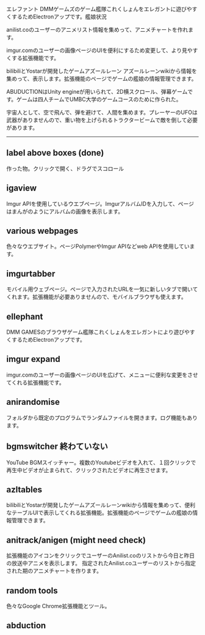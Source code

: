 エレファント
DMMゲームズのゲーム艦隊これくしょんをエレガントに遊びやすくするためElectronアップです。艦娘状況

anilist.coのユーザーのアニメリスト情報を集めって、アニメチャートを作れます。

imgur.comのユーザーの画像ページのUIを便利にするため変更して、より見やすくする拡張機能です。

bilibiliとYostarが開発したゲームアズールレーン
アズールレーンwikiから情報を集めって、表示します。拡張機能のページでゲームの艦娘の情報管理できます。

ABUDUCTIONはUnity engineが用いられて、2D横スクロール、弾幕ゲームです。ゲームは四人チームでUMBC大学のゲームコースのために作られた。

宇宙人として、空で飛んで、弾を避けて、人間を集めます。プレーヤーのUFOは武器がありませんので、重い物を上げられるトラクタービームで敵を倒して必要があります。

___

## label above boxes (done)
作った物。クリックで開く、ドラグでスコロール

## igaview
Imgur APIを使用しているウエブページ。ImgurアルバムIDを入力して、ページはまんがのようにアルバムの画像を表示します。

## various webpages
色々なウエブサイト。ページPolymerやImgur APIなどweb APIを使用しています。

## imgurtabber
モバイル用ウェブページ。ページで入力されたURLを一気に新しいタブで開いてくれます。拡張機能が必要ありませんので、モバイルブラウザも使えます。

## ellephant
DMM GAMESのブラウザゲーム艦隊これくしょんをエレガントにより遊びやすくするためElectronアップです。

## imgur expand
imgur.comのユーザーの画像ページのUIを広げて、メニューに便利な変更をさせてくれる拡張機能です。

## anirandomise
フォルダから既定のプログラムでランダムファイルを開きます。ログ機能もあります。

## bgmswitcher 終わていない
YouTube BGMスイッチャー。複数のYoutubeビデオを入れて、１回クリックで再生中ビデオが止まられて、クリックされたビデオに再生させます。

## azltables
bilibiliとYostarが開発したゲームアズールレーンwikiから情報を集めって、便利なテーブルUIで表示してくれる拡張機能。拡張機能のページでゲームの艦娘の情報管理できます。

## anitrack/anigen (might need check)
拡張機能のアイコンをクリックでユーザーのAnilist.coのリストから今日と昨日の放送中アニメを表示します。
指定されたAnilist.coユーザーのリストから指定された期のアニメチャートを作ります。

## random tools
色々なGoogle Chrome拡張機能とツール。

## abduction








